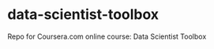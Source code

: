data-scientist-toolbox
======================

Repo for Coursera.com online course: Data Scientist Toolbox

